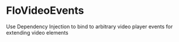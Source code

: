 # FloVideoEvents
Use Dependency Injection to bind to arbitrary video player events for extending video elements